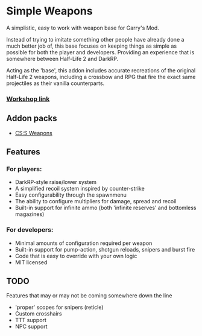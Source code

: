 # Simple Weapons
A simplistic, easy to work with weapon base for Garry's Mod.

Instead of trying to imitate something other people have already done a much better job of, this base focuses on keeping things as simple as possible for both the player and developers. Providing an experience that is somewhere between Half-Life 2 and DarkRP.

Acting as the 'base', this addon includes accurate recreations of the original Half-Life 2 weapons, including a crossbow and RPG that fire the exact same projectiles as their vanilla counterparts.

### [Workshop link](https://steamcommunity.com/sharedfiles/filedetails/?id=2821862386)

## Addon packs
* [CS:S Weapons](https://github.com/TankNut/simple-weapons-css)

## Features
### For players:
* DarkRP-style raise/lower system
* A simplified recoil system inspired by counter-strike
* Easy configurability through the spawnmenu
* The ability to configure multipliers for damage, spread and recoil
* Built-in support for infinite ammo (both 'infinite reserves' and bottomless magazines)
### For developers:
* Minimal amounts of configuration required per weapon
* Built-in support for pump-action, shotgun reloads, snipers and burst fire
* Code that is easy to override with your own logic
* MIT licensed

## TODO
Features that may or may not be coming somewhere down the line
* 'proper' scopes for snipers (reticle)
* Custom crosshairs
* TTT support
* NPC support
